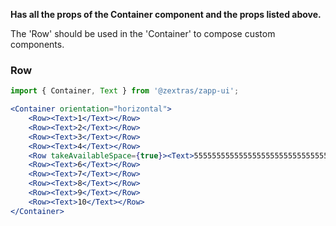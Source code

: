 **Has all the props of the Container component and the props listed above.**

The 'Row' should be used in the 'Container' to compose custom components. 

### Row
```jsx
import { Container, Text } from '@zextras/zapp-ui';

<Container orientation="horizontal">
    <Row><Text>1</Text></Row>
    <Row><Text>2</Text></Row>
    <Row><Text>3</Text></Row>
    <Row><Text>4</Text></Row>
    <Row takeAvailableSpace={true}><Text>55555555555555555555555555555555555555555555555555555555555555555555555555555555555555555555555555555555555555555555555555555555555555555555555555555555555555555555555555</Text></Row>
    <Row><Text>6</Text></Row>
    <Row><Text>7</Text></Row>
    <Row><Text>8</Text></Row>
    <Row><Text>9</Text></Row>
    <Row><Text>10</Text></Row>
</Container>
```